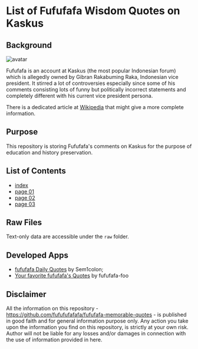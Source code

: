# List of Fufufafa Wisdom Quotes on Kaskus

## Background
![avatar](img/avatar-fufufafa.png)

Fufufafa is an account at Kaskus (the most popular Indonesian forum) which is allegedly owned by Gibran Rakabuming Raka, Indonesian vice president. It stirred a lot of controversies especially since some of his comments consisting lots of funny but politically incorrect statements and completely different with his current vice president persona.

There is a dedicated article at [Wikipedia](https://en.wikipedia.org/wiki/Fufufafa) that might give a more complete information.

## Purpose
This repository is storing Fufufafa's comments on Kaskus for the purpose of education and history preservation. 

## List of Contents
- [index](readme.md)
- [page 01](readme-1.md)
- [page 02](readme-2.md)
- [page 03](readme-3.md)

## Raw Files
Text-only data are accessible under the `raw` folder.

## Developed Apps
- [fufufafa Daily Quotes](https://fufufafa-dailyquotes.vercel.app/) by Sem1colon;
- [Your favorite fufufafa's Quotes](https://fufufafa.foo/) by fufufafa-foo


## Disclaimer
All the information on this repository - https://github.com/fufufufafafa/fufufafa-memorable-quotes - is published in good faith and for general information purpose only. Any action you take upon the information you find on this repository, is strictly at your own risk. Author will not be liable for any losses and/or damages in connection with the use of information provided in here.
